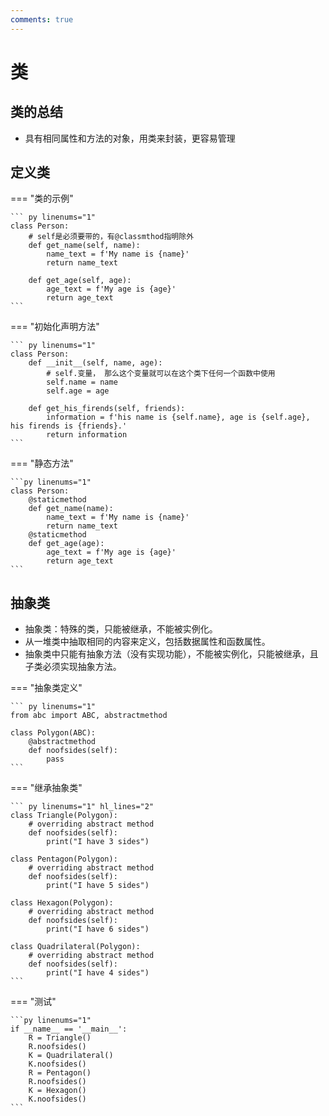 ```yaml
---
comments: true
---
```


# 类

## 类的总结

- 具有相同属性和方法的对象，用类来封装，更容易管理





## 定义类

=== "类的示例"

    ``` py linenums="1"
    class Person:
        # self是必须要带的，有@classmthod指明除外
        def get_name(self, name):
            name_text = f'My name is {name}'
            return name_text
    
        def get_age(self, age):
            age_text = f'My age is {age}'
            return age_text
    ```

=== "初始化声明方法"

    ``` py linenums="1"
    class Person:
        def __init__(self, name, age):
            # self.变量， 那么这个变量就可以在这个类下任何一个函数中使用
            self.name = name
            self.age = age
    
        def get_his_firends(self, friends):
            information = f'his name is {self.name}, age is {self.age}, his firends is {friends}.'
            return information
    ```

=== "静态方法"

    ```py linenums="1"
    class Person:
        @staticmethod
        def get_name(name):
            name_text = f'My name is {name}'
            return name_text
        @staticmethod
        def get_age(age):
            age_text = f'My age is {age}'
            return age_text
    ```





## 抽象类

- 抽象类：特殊的类，只能被继承，不能被实例化。
- 从一堆类中抽取相同的内容来定义，包括数据属性和函数属性。
- 抽象类中只能有抽象方法（没有实现功能），不能被实例化，只能被继承，且子类必须实现抽象方法。



=== "抽象类定义"

    ``` py linenums="1"
    from abc import ABC, abstractmethod
    
    class Polygon(ABC):
        @abstractmethod
        def noofsides(self):
            pass
    ```

=== "继承抽象类"

    ``` py linenums="1" hl_lines="2"
    class Triangle(Polygon):
        # overriding abstract method
        def noofsides(self):
            print("I have 3 sides")
    
    class Pentagon(Polygon):
        # overriding abstract method
        def noofsides(self):
            print("I have 5 sides")
            
    class Hexagon(Polygon):
        # overriding abstract method
        def noofsides(self):
            print("I have 6 sides")
            
    class Quadrilateral(Polygon):
        # overriding abstract method
        def noofsides(self):
            print("I have 4 sides")
    ```

=== "测试"

    ```py linenums="1"
    if __name__ == '__main__':
        R = Triangle()
        R.noofsides()
        K = Quadrilateral()
        K.noofsides()
        R = Pentagon()
        R.noofsides()
        K = Hexagon()
        K.noofsides()
    ```





